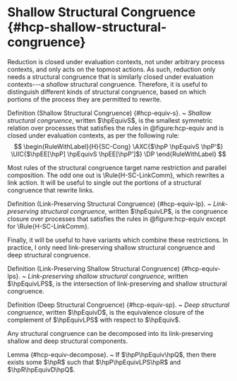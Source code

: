 # Shallow Structural Congruence {#hcp-shallow-structural-congruence}

Reduction is closed under evaluation contexts, not under arbitrary process contexts, and only acts on the topmost actions. As such, reduction only needs a structural congruence that is similarly closed under evaluation contexts---a *shallow* structural congruence.
Therefore, it is useful to distinguish different kinds of structural congruence, based on which portions of the process they are permitted to rewrite.

Definition (Shallow Structural Congruence) {#hcp-equiv-s}.
  ~ *Shallow structural congruence*, written $\hpEquivS$, is the smallest symmetric relation over processes that satisfies the rules in @figure:hcp-equiv and is closed under evaluation contexts, as per the following rule:
    $$
      \begin{RuleWithLabel}{H}{SC-Cong}
        \AXC{$\hpP \hpEquivS \hpP'$}
        \UIC{$\hpEE[\hpP] \hpEquivS \hpEE[\hpP']$}
        \DP
      \end{RuleWithLabel}
    $$

Most rules of the structural congruence target name restriction and parallel composition. The odd one out is \Rule{H-SC-LinkComm}, which rewrites a link action. It will be useful to single out the portions of a structural congruence that rewrite links.

Definition (Link-Preserving Structural Congruence) {#hcp-equiv-lp}.
  ~ *Link-preserving structural congruence*, written $\hpEquivLP$, is the congruence closure over processes that satisfies the rules in @figure:hcp-equiv except for \Rule{H-SC-LinkComm}.

Finally, it will be useful to have variants which combine these restrictions.
In practice, I only need link-preserving shallow structural congruence and deep structural congruence.

Definition (Link-Preserving Shallow Structural Congruence) {#hcp-equiv-lps}.
  ~ *Link-preserving shallow structural congruence*, written $\hpEquivLPS$, is the intersection of link-preserving and shallow structural congruence.

Definition (Deep Structural Congruence) {#hcp-equiv-sp}.
  ~ *Deep structural congruence*, written $\hpEquivD$, is the equivalence closure of the complement of $\hpEquivLPS$ with respect to $\hpEquiv$.

Any structural congruence can be decomposed into its link-preserving shallow and deep structural components.

Lemma {#hcp-equiv-decompose}.
  ~ If $\hpP\hpEquiv\hpQ$,
    then there exists some $\hpR$
    such that $\hpP\hpEquivLPS\hpR$ and $\hpR\hpEquivD\hpQ$.
